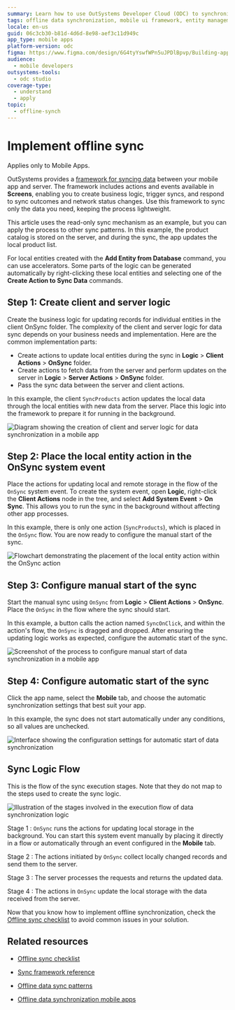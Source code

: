 ```yaml
---
summary: Learn how to use OutSystems Developer Cloud (ODC) to synchronize offline data in mobile apps with a structured framework.
tags: offline data synchronization, mobile ui framework, entity management, client logic, server logic
locale: en-us
guid: 06c3cb30-b81d-4d6d-8e98-aef3c11d949c
app_type: mobile apps
platform-version: odc
figma: https://www.figma.com/design/6G4tyYswfWPn5uJPDlBpvp/Building-apps?node-id=7931-20
audience:
  - mobile developers
outsystems-tools:
  - odc studio
coverage-type:
  - understand
  - apply
topic:
  - offline-synch
---
```


# Implement offline sync

<div class="info" markdown="1">

Applies only to Mobile Apps.

</div>

OutSystems provides a [framework for syncing data](<sync-reference.md>) between your mobile app and server. The framework includes actions and events available in **Screens**, enabling you to create business logic, trigger syncs, and respond to sync outcomes and network status changes. Use this framework to sync only the data you need, keeping the process lightweight.

This article uses the read-only sync mechanism as an example, but you can apply the process to other sync patterns. In this example, the product catalog is stored on the server, and during the sync, the app updates the local product list.

For local entities created with the **Add Entity from Database** command, you can use accelerators. Some parts of the logic can be generated automatically by right-clicking these local entities and selecting one of the **Create Action to Sync Data** commands.

## Step 1: Create client and server logic

Create the business logic for updating records for individual entities in the client OnSync folder. The complexity of the client and server logic for data sync depends on your business needs and implementation. Here are the common implementation parts:

* Create actions to update local entities during the sync in **Logic** > **Client Actions** > **OnSync** folder.
* Create actions to fetch data from the server and perform updates on the server in **Logic** > **Server Actions** > **OnSync** folder.
* Pass the sync data between the server and client actions.

In this example, the client `SyncProducts` action updates the local data through the local entities with new data from the server. Place this logic into the framework to prepare it for running in the background.

![Diagram showing the creation of client and server logic for data synchronization in a mobile app](images/step-1-offline-odcs.png "Client and Server Logic Creation")

## Step 2: Place the local entity action in the OnSync system event

Place the actions for updating local and remote storage in the flow of the `OnSync` system event. To create the system event, open **Logic**, right-click the **Client Actions** node in the tree, and select **Add System Event** > **On Sync**. This allows you to run the sync in the background without affecting other app processes.

In this example, there is only one action (`SyncProducts`), which is placed in the `OnSync` flow. You are now ready to configure the manual start of the sync.

![Flowchart demonstrating the placement of the local entity action within the OnSync action](images/step-2-offline-odcs.png "Local Entity Action Placement")

## Step 3: Configure manual start of the sync

Start the manual sync using `OnSync` from **Logic** > **Client Actions** > **OnSync**. Place the `OnSync` in the flow where the sync should start.

In this example, a button calls the action named `SyncOnClick`, and within the action's flow, the `OnSync` is dragged and dropped. After ensuring the updating logic works as expected, configure the automatic start of the sync.

![Screenshot of the process to configure manual start of data synchronization in a mobile app](images/step-3-offline-odcs.png "Manual Sync Configuration")

## Step 4: Configure automatic start of the sync

Click the app name, select the **Mobile** tab, and choose the automatic synchronization settings that best suit your app.

In this example, the sync does not start automatically under any conditions, so all values are unchecked.

![Interface showing the configuration settings for automatic start of data synchronization](images/step-4-offline-odcs.png "Automatic Sync Configuration")

## Sync Logic Flow

This is the flow of the sync execution stages. Note that they do not map to the steps used to create the sync logic.

![Illustration of the stages involved in the execution flow of data synchronization logic](images/sync-stages-diag.png "Sync Logic Execution Flow")

Stage 1
: `OnSync` runs the actions for updating local storage in the background. You can start this system event manually by placing it directly in a flow or automatically through an event configured in the **Mobile** tab.

Stage 2
: The actions initiated by `OnSync` collect locally changed records and send them to the server.

Stage 3
: The server processes the requests and returns the updated data.

Stage 4
: The actions in `OnSync` update the local storage with the data received from the server.

<div class="info" markdown="1">

Now that you know how to implement offline synchronization, check the [Offline sync checklist](sync-checklist.md) to avoid common issues in your solution.

</div>

## Related resources

* [Offline sync checklist](sync-checklist.md)

* [Sync framework reference](sync-reference.md)
  
* [Offline data sync patterns](patterns/intro.md)

* [Offline data synchronization mobile apps](intro.md)
